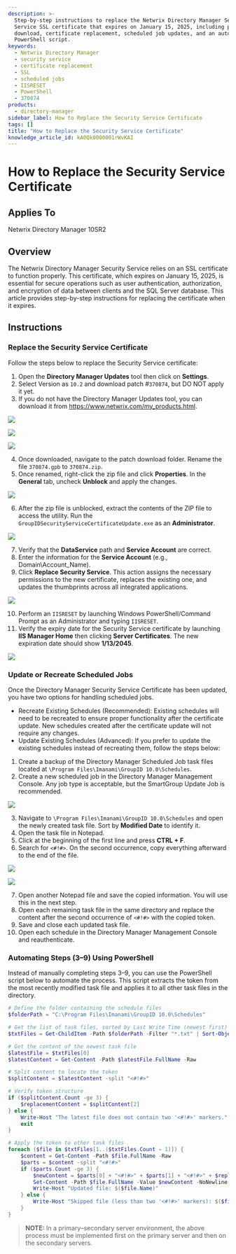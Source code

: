 ```yaml
---
description: >-
  Step-by-step instructions to replace the Netwrix Directory Manager Security
  Service SSL certificate that expires on January 15, 2025, including patch
  download, certificate replacement, scheduled job updates, and an automation
  PowerShell script.
keywords:
  - Netwrix Directory Manager
  - security service
  - certificate replacement
  - SSL
  - scheduled jobs
  - IISRESET
  - PowerShell
  - 370874
products:
  - directory-manager
sidebar_label: How to Replace the Security Service Certificate
tags: []
title: "How to Replace the Security Service Certificate"
knowledge_article_id: kA0Qk0000001rWvKAI
---
```


# How to Replace the Security Service Certificate

## Applies To

Netwrix Directory Manager 10SR2

## Overview

The Netwrix Directory Manager Security Service relies on an SSL certificate to function properly. This certificate, which expires on January 15, 2025, is essential for secure operations such as user authentication, authorization, and encryption of data between clients and the SQL Server database. This article provides step-by-step instructions for replacing the certificate when it expires.

## Instructions

### Replace the Security Service Certificate

Follow the steps below to replace the Security Service certificate:

1. Open the **Directory Manager Updates** tool then click on **Settings**.
2. Select Version as `10.2` and download patch #`370874`, but DO NOT apply it yet.
3. If you do not have the Directory Manager Updates tool, you can download it from https://www.netwrix.com/my_products.html.

![](images/ka0Qk000000DSRV_0EMQk00000A0EV5.png)

![](images/ka0Qk000000DSRV_0EMQk00000A2mh7.png)

![](images/ka0Qk000000DSRV_0EMQk00000A0P5V.png)

4. Once downloaded, navigate to the patch download folder. Rename the file `370874.gpb` to `370874.zip`.
5. Once renamed, right-click the zip file and click **Properties**. In the **General** tab, uncheck **Unblock** and apply the changes.

![](images/ka0Qk000000DSRV_0EMQk00000A0IX3.png)

6. After the zip file is unblocked, extract the contents of the ZIP file to access the utility. Run the `GroupIDSecurityServiceCertificateUpdate.exe` as an **Administrator**.

![](images/ka0Qk000000DSRV_0EMQk00000A0ISD.png)

7. Verify that the **DataService** path and **Service Account** are correct.
8. Enter the information for the **Service Account** (e.g., Domain\Account_Name).
9. Click **Replace Security Service**. This action assigns the necessary permissions to the new certificate, replaces the existing one, and updates the thumbprints across all integrated applications.

![](images/ka0Qk000000DSRV_0EMQk00000A0ITp.png)

10. Perform an `IISRESET` by launching Windows PowerShell/Command Prompt as an Administrator and typing `IISRESET`.
11. Verify the expiry date for the Security Service certificate by launching **IIS Manager Home** then clicking **Server Certificates**. The new expiration date should show **1/13/2045**.

![](images/ka0Qk000000DSRV_0EMQk00000A0IYf.png)

### Update or Recreate Scheduled Jobs

Once the Directory Manager Security Service Certificate has been updated, you have two options for handling scheduled jobs.

- Recreate Existing Schedules (Recommended): Existing schedules will need to be recreated to ensure proper functionality after the certificate update. New schedules created after the certificate update will not require any changes.
- Update Existing Schedules (Advanced): If you prefer to update the existing schedules instead of recreating them, follow the steps below:

1. Create a backup of the Directory Manager Scheduled Job task files located at `\Program Files\Imanami\GroupID 10.0\Schedules`.
2. Create a new scheduled job in the Directory Manager Management Console. Any job type is acceptable, but the SmartGroup Update Job is recommended.

![](images/ka0Qk000000DSRV_0EMQk00000A2A0j.png)

3. Navigate to `\Program Files\Imanami\GroupID 10.0\Schedules` and open the newly created task file. Sort by **Modified Date** to identify it.
4. Open the task file in Notepad.
5. Click at the beginning of the first line and press **CTRL + F**.
6. Search for `<#!#>`. On the second occurrence, copy everything afterward to the end of the file.

![](images/ka0Qk000000DSRV_0EMQk00000A25Yw.png)

![](images/ka0Qk000000DSRV_0EMQk00000A21Os.png)

7. Open another Notepad file and save the copied information. You will use this in the next step.
8. Open each remaining task file in the same directory and replace the content after the second occurrence of `<#!#>` with the copied token.
9. Save and close each updated task file.
10. Open each schedule in the Directory Manager Management Console and reauthenticate.

### Automating Steps (3–9) Using PowerShell

Instead of manually completing steps 3–9, you can use the PowerShell script below to automate the process. This script extracts the token from the most recently modified task file and applies it to all other task files in the directory.

```powershell
# Define the folder containing the schedule files
$folderPath = "C:\Program Files\Imanami\GroupID 10.0\Schedules"

# Get the list of task files, sorted by Last Write Time (newest first)
$txtFiles = Get-ChildItem -Path $folderPath -Filter "*.txt" | Sort-Object LastWriteTime -Descending

# Get the content of the newest task file
$latestFile = $txtFiles[0]
$latestContent = Get-Content -Path $latestFile.FullName -Raw

# Split content to locate the token
$splitContent = $latestContent -split "<#!#>"

# Verify token structure
if ($splitContent.Count -ge 3) {
    $replacementContent = $splitContent[2]
} else {
    Write-Host "The latest file does not contain two '<#!#>' markers."
    exit
}

# Apply the token to other task files
foreach ($file in $txtFiles[1..($txtFiles.Count - 1)]) {
    $content = Get-Content -Path $file.FullName -Raw
    $parts = $content -split "<#!#>"
    if ($parts.Count -ge 3) {
        $newContent = $parts[0] + "<#!#>" + $parts[1] + "<#!#>" + $replacementContent
        Set-Content -Path $file.FullName -Value $newContent -NoNewline
        Write-Host "Updated file: $($file.Name)"
    } else {
        Write-Host "Skipped file (less than two '<#!#>' markers): $($file.Name)"
    }
}
```

> **NOTE:** In a primary–secondary server environment, the above process must be implemented first on the primary server and then on the secondary servers.
